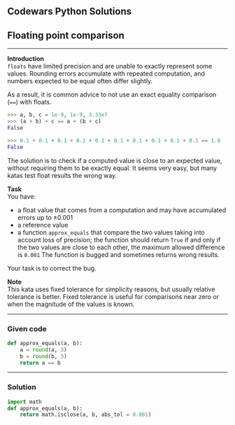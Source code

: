 
Codewars Python Solutions
---
## Floating point comparison <br>
---
**Introduction**<br>
```floats``` have limited precision and are unable to exactly represent some values. Rounding errors accumulate with repeated computation, and numbers expected to be equal often differ slightly.

As a result, it is common advice to not use an exact equality comparison (```==```) with floats.
```python
>>> a, b, c = 1e-9, 1e-9, 3.33e7
>>> (a + b) + c == a + (b + c)
False

>>> 0.1 + 0.1 + 0.1 + 0.1 + 0.1 + 0.1 + 0.1 + 0.1 + 0.1 + 0.1 == 1.0
False
```
The solution is to check if a computed value is close to an expected value, without requiring them to be exactly equal. It seems very easy, but many katas test float results the wrong way.

**Task**<br>
You have:

- a float value that comes from a computation and may have accumulated errors up to ±0.001
- a reference value
- a function ```approx_equals``` that compare the two values taking into account loss of precision; the function should return ```True``` if and only if the two values are close to each other, the maximum allowed difference is ```0.001```
The function is bugged and sometimes returns wrong results.

Your task is to correct the bug.

**Note**<br>
This kata uses fixed tolerance for simplicity reasons, but usually relative tolerance is better. Fixed tolerance is useful for comparisons near zero or when the magnitude of the values is known.

---
### Given code
```python
def approx_equals(a, b):
    a = round(a, 3)
    b = round(b, 3)
    return a == b
```
---
### Solution
```python
import math
def approx_equals(a, b):
    return math.isclose(a, b, abs_tol = 0.001) 
```
